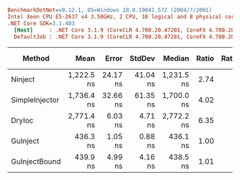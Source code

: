 ``` ini

BenchmarkDotNet=v0.12.1, OS=Windows 10.0.19041.572 (2004/?/20H1)
Intel Xeon CPU E5-2637 v4 3.50GHz, 2 CPU, 16 logical and 8 physical cores
.NET Core SDK=3.1.403
  [Host]     : .NET Core 3.1.9 (CoreCLR 4.700.20.47201, CoreFX 4.700.20.47203), X64 RyuJIT
  DefaultJob : .NET Core 3.1.9 (CoreCLR 4.700.20.47201, CoreFX 4.700.20.47203), X64 RyuJIT


```
|         Method |       Mean |    Error |   StdDev |     Median | Ratio | RatioSD |  Gen 0 | Gen 1 | Gen 2 | Allocated |
|--------------- |-----------:|---------:|---------:|-----------:|------:|--------:|-------:|------:|------:|----------:|
|        Ninject | 1,222.5 ns | 24.17 ns | 41.04 ns | 1,231.5 ns |  2.74 |    0.08 | 0.1354 |     - |     - |    1064 B |
| SimpleInjector | 1,736.4 ns | 32.66 ns | 61.35 ns | 1,700.0 ns |  4.02 |    0.18 |      - |     - |     - |         - |
|         DryIoc | 2,771.4 ns |  6.03 ns |  4.71 ns | 2,772.2 ns |  6.35 |    0.02 | 0.3967 |     - |     - |    3120 B |
|       GuInject |   436.3 ns |  1.05 ns |  0.88 ns |   436.1 ns |  1.00 |    0.00 | 0.0467 |     - |     - |     368 B |
|  GuInjectBound |   439.9 ns |  4.99 ns |  4.16 ns |   438.5 ns |  1.01 |    0.01 | 0.0467 |     - |     - |     368 B |
